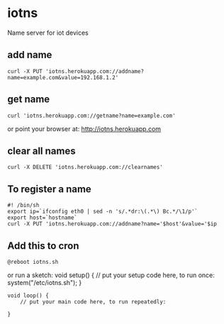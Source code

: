 iotns
=====

Name server for iot devices

add name
--------
    curl -X PUT 'iotns.herokuapp.com://addname?name=example.com&value=192.168.1.2'

get name
--------
    curl 'iotns.herokuapp.com://getname?name=example.com'
or point your browser at:
http://iotns.herokuapp.com

clear all names
---------------
    curl -X DELETE 'iotns.herokuapp.com://clearnames'

To register a name
------------------
    #! /bin/sh
    export ip=`ifconfig eth0 | sed -n 's/.*dr:\(.*\) Bc.*/\1/p'`
    export host=`hostname`
    curl -X PUT 'iotns.herokuapp.com://addname?name='$host'&value='$ip

Add this to cron
----------------
    @reboot iotns.sh
or run a sketch:
    void setup() {
        // put your setup code here, to run once:
        system("/etc/iotns.sh");
        }

    void loop() {
        // put your main code here, to run repeatedly:

    }
